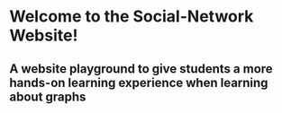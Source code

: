 # Welcome to the Social-Network Website!
## A website playground to give students a more hands-on learning experience when learning about graphs